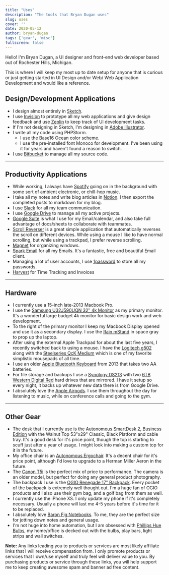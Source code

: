 ```yaml
---
title: "Uses"
description: "The tools that Bryan Dugan uses"
slug: uses
cover: ''
date: 2020-05-12
author: bryan-dugan
tags: ['gear', 'misc']
fullscreen: false
---
```


Hello! I'm Bryan Dugan, a UI designer and front-end web developer based out of Rochester Hills, Michigan.

This is where I will keep my most up to date setup for anyone that is curious or just getting started in UI Design and/or Web/ Web Application Development and would like a reference.

## Design/Development Applications

- I design almost entirely in [Sketch](http://sketch.com/).
- I use [Invision](https://www.invisionapp.com/) to prototype all my web applications and give design feedback and use [Zeplin](https://zeplin.io/) to keep track of UI development tasks.
- If I'm not designing in Sketch, I'm designing in [Adobe Illustrator](https://www.adobe.com/products/illustrator.html).
- I write all my code using PHPStorm.
    - I use the Base16 Ocean color scheme.
    - I use the pre-installed font Monoco for development. I've been using it for years and haven't found a reason to switch.
- I use [Bitbucket](https://bitbucket.org/) to manage all my source code.

---

## Productivity Applications

- While working, I always have [Spotify](https://www.spotify.com/) going on in the background with some sort of ambient electronic, or chill-hop music.
- I take all my notes and write blog articles in [Notion](https://www.notion.so/?r=0e97ed20a2904e06a5a22c190f01516a). I then export the completed posts to markdown for my blog.
- I use [Slack](https://slack.com/) for all my team communication.
- I use [Google Drive](https://www.google.com/drive/) to manage all my active projects.
- [Google Suite](https://gsuite.google.com/) is what I use for my Email/calendar, and also take full advantage of docs/sheets to collaborate with teammates.
- [Scroll Reverser](https://pilotmoon.com/scrollreverser/) is a great simple application that automatically reverses the scroll on different devices. While using a mouse I like to have normal scrolling, but while using a trackpad, I prefer reverse scrolling.
- [Magnet](https://apps.apple.com/us/app/magnet/id441258766?mt=12) for organizing windows.
- [Spark Email](https://apps.apple.com/us/app/spark-email-app-by-readdle/id1176895641?mt=12) for all my Emails. It's a fantastic, free and beautiful Email client.
- Managing a lot of user accounts, I use [1password](https://1password.com/) to store all my passwords.
- [Harvest](http://try.hrv.st/1-683890) for Time Tracking and Invoices

---

## Hardware

- I currently use a 15-inch late-2013 Macbook Pro.
- I use the [Samsung U32J590UQN 32″ 4k Monitor](https://amzn.to/31At1Gm) as my primary monitor. It's a wonderful large budget 4k monitor for basic design work and web development.
- To the right of the primary monitor I keep my Macbook Display opened and use it as a secondary display. I use the [Rain mStand](https://amzn.to/2JaAVQy) in space gray to prop up the laptop.
- After using the external Apple Trackpad for about the last five years, I recently switched back to using a mouse. I have the [Logitech g502](https://amzn.to/2J8k68C) along with the [Steelseries QcK Medium](https://www.amazon.com/SteelSeries-QcK-Cloth-Gaming-Mouse/dp/B000UEZ36W/ref=sr_1_2?crid=1IN3O6QU2K3JH&keywords=steelseries%2Bqck&qid=1571695695&sprefix=steelseries%2B%2Caps%2C162&sr=8-2&th=1) which is one of my favorite simplistic mousepads of all time.
- I use an older [Apple Bluetooth Keyboard](https://amzn.to/2P7Do1D) from 2013 that takes two AA batteries.
- For file storage and backups I use a [Synology DS213](https://amzn.to/2Byd1dr) with two [6TB Western Digital Red](https://amzn.to/31BCJIm) hard drives that are mirrored. I have it setup so every night, it backs up whatever new data there is from Google Drive.
- I absolutely love the [Apple Airpods](https://amzn.to/2VXUpwS). I use them throughout the day for listening to music, while on conference calls and going to the gym.

---

## Other Gear

- The desk that I currently use is the [Autonomous SmartDesk 2, Business Edition](https://www.autonomous.ai/standing-desks/smartdesk-2-business?option1=1&option2=5&option16=37&option17=41) with the Walnut Top 53"x29" Classic, Black Platform and cable tray. It's a good desk for it's price point, though the top is starting to scuff just after a year of usage. I might look into making a custom top for it in the future.
- My office chair is an [Autonomous Ergochair](https://www.autonomous.ai/office-chairs/ergonomic-chair). It's a decent chair for it's price point, although I'd love to upgrade to a Herman Miller Aeron in the future.
- The [Canon T5i](https://amzn.to/2p5fwkP) is the perfect mix of price to performance. The camera is an older model, but perfect for doing any general product photography.
- The backpack I use is the [OGIO Renegade 17″ Backpack](https://amzn.to/2pGT2Gy). Every pocket of the backpack is extremely well thought out. I'm a huge fan of OGIO products and I also use their gym bag, and a golf bag from them as well.
- I currently use the iPhone XS. I only update my phone if it's completely necessary. Usually a phone will last me 4-5 years before it's time for it to be replaced.
- I absolutely love [Baron Fig Notebooks](https://www.baronfig.com/). To me, they are the perfect size for jotting down notes and general usage.
- I'm not huge into home automation, but I am obsessed with [Phillips Hue Bulbs](https://amzn.to/2Payz7Z), my home/office is decked out with the bulbs, play bars, light strips and wall switches.

**Note:** Any links leading you to products or services are most likely affiliate links that I will receive compensation from. I only promote products or services that I own/use myself and truly feel will deliver value to you. By purchasing products or service through these links, you will help support me to keep creating awesome spam and banner ad free content.
